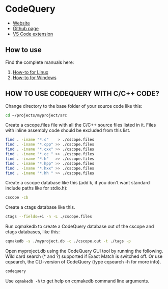 # CodeQuery

- [Website](https://ruben2020.github.io/codequery/)
- [Github page](https://github.com/ruben2020/codequery)
- [VS Code extension](https://marketplace.visualstudio.com/items?itemName=ruben2020.codequery4vscode)

## How to use

Find the complete manuals here:

1. [How-to for Linux](https://ruben2020.github.io/codequery/doc/HOWTO-LINUX.html)
2. [How-to for Windows](https://ruben2020.github.io/codequery/windows-install/wincommon/HOWTO-WINDOWS.txt)

## HOW TO USE CODEQUERY WITH C/C++ CODE?

Change directory to the base folder of your source code like this:

```bash
cd ~/projects/myproject/src
```

Create a cscope.files file with all the C/C++ source files listed in it. Files with inline assembly code should be excluded from this list.

```bash
find . -iname "*.c"    > ./cscope.files
find . -iname "*.cpp" >> ./cscope.files
find . -iname "*.cxx" >> ./cscope.files
find . -iname "*.cc " >> ./cscope.files
find . -iname "*.h"   >> ./cscope.files
find . -iname "*.hpp" >> ./cscope.files
find . -iname "*.hxx" >> ./cscope.files
find . -iname "*.hh " >> ./cscope.files
```

Create a cscope database like this (add k, if you don't want standard include paths like for stdio.h):

```bash
cscope -cb
```

Create a ctags database like this.

```bash
ctags --fields=+i -n -L ./cscope.files
```

Run cqmakedb to create a CodeQuery database out of the cscope and ctags databases, like this:

```bash
cqmakedb -s ./myproject.db -c ./cscope.out -t ./tags -p
```

Open myproject.db using the CodeQuery GUI tool by running the following. Wild card search (\* and ?) supported if Exact Match is switched off. Or use cqsearch, the CLI-version of CodeQuery (type cqsearch -h for more info).

```bash
codequery
```

Use `cqmakedb -h` to get help on cqmakedb command line arguments.
